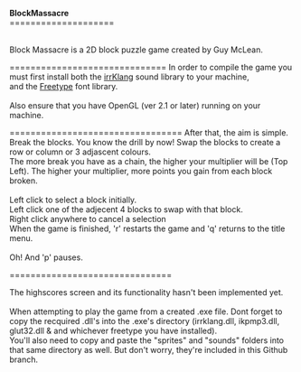 <b>BlockMassacre</b><br>
====================<br><br>

Block Massacre is a 2D block puzzle game created by Guy McLean.<br>

==============================
In order to compile the game you must first install both the <a href=http://www.ambiera.com/irrklang/>irrKlang</a> sound library to your machine, 
<br>and the <a href=http://www.freetype.org/download.html>Freetype</a> font library.<br><br>
Also ensure that you have OpenGL (ver 2.1 or later) running on your machine.<br>

=================================
After that, the aim is simple. Break the blocks. You know the drill by now! Swap the blocks to create a row or column or 3 adjascent colours.<br>
The more break you have as a chain, the higher your multiplier will be (Top Left). The higher your multiplier, more points you gain from each block broken.<br>
<br>
Left click to select a block initially.<br>
Left click one of the adjecent 4 blocks to swap with that block.<br>
Right click anywhere to cancel a selection<br>
When the game is finished, 'r' restarts the game and 'q' returns to the title menu.<br><br>
Oh! And 'p' pauses.<br>

===============================

The highscores screen and its functionality hasn't been implemented yet.<br><br>
When attempting to play the game from a created .exe file. Dont forget to copy the recquired .dll's into the .exe's directory (irrklang.dll, ikpmp3.dll, glut32.dll & and whichever freetype you have installed).<br>
You'll also need to copy and paste the "sprites" and "sounds" folders into that same directory as well. But don't worry, they're included in this Github branch.

